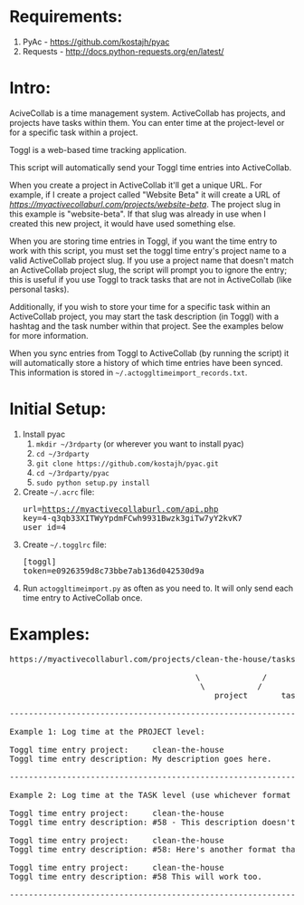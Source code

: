# Requirements:

1. PyAc - https://github.com/kostajh/pyac
1. Requests - http://docs.python-requests.org/en/latest/

# Intro:

AciveCollab is a time management system. ActiveCollab has projects, and projects have tasks within them.
You can enter time at the project-level or for a specific task within a project.

Toggl is a web-based time tracking application.

This script will automatically send your Toggl time entries into ActiveCollab.

When you create a project in ActiveCollab it'll get a unique URL.
For example, if I create a project called "Website Beta" it will create a URL
of *https://myactivecollaburl.com/projects/website-beta*. The project slug in this example is "website-beta".
If that slug was already in use when I created this new project, it would have used something else.

When you are storing time entries in Toggl, if you want the time entry to work with this script,
you must set the toggl time entry's project name to a valid ActiveCollab project slug. If you use a project name
that doesn't match an ActiveCollab project slug, the script will prompt you to ignore the entry; this is useful if
you use Toggl to track tasks that are not in ActiveCollab (like personal tasks).

Additionally, if you wish to store your time for a specific task within an ActiveCollab project,
you may start the task description (in Toggl) with a hashtag and the task number within that project.
See the examples below for more information.

When you sync entries from Toggl to ActiveCollab (by running the script) it will automatically store a history
of which time entries have been synced. This information is stored in `~/.actoggltimeimport_records.txt`.

# Initial Setup:

1. Install pyac
    1. `mkdir ~/3rdparty` (or wherever you want to install pyac)
    1. `cd ~/3rdparty`
    1. `git clone https://github.com/kostajh/pyac.git`
    1. `cd ~/3rdparty/pyac`
    1. `sudo python setup.py install`
1. Create `~/.acrc` file:<pre>url=https://myactivecollaburl.com/api.php<br/>key=4-q3qb33XITWyYpdmFCwh9931Bwzk3giTw7yY2kvK7<br/>user_id=4</pre>
1. Create `~/.togglrc` file:<pre>[toggl]<br/>token=e0926359d8c73bbe7ab136d042530d9a</pre>
1. Run `actoggltimeimport.py` as often as you need to. It will only send each time entry to ActiveCollab once.

# Examples:
<pre>
https://myactivecollaburl.com/projects/clean-the-house/tasks/103

                                       \             /       \ /
                                        \           /         |
                                           project       task number

------------------------------------------------------------------------------------

Example 1: Log time at the PROJECT level:

Toggl time entry project:     clean-the-house
Toggl time entry description: My description goes here.

------------------------------------------------------------------------------------

Example 2: Log time at the TASK level (use whichever format you prefer):

Toggl time entry project:     clean-the-house
Toggl time entry description: #58 - This description doesn't have to match task name

Toggl time entry project:     clean-the-house
Toggl time entry description: #58: Here's another format that will work

Toggl time entry project:     clean-the-house
Toggl time entry description: #58 This will work too.

------------------------------------------------------------------------------------
</pre>
